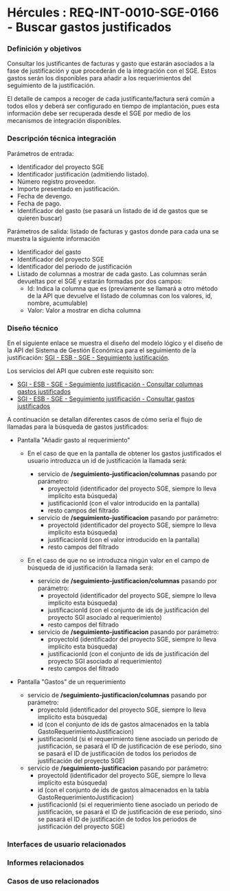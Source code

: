 # Hércules : REQ\-INT\-0010\-SGE\-0166 \- Buscar gastos justificados







### Definición y objetivos

Consultar los justificantes de facturas y gasto que estarán asociados a la fase de justificación y que procederán de la integración con el SGE. Estos gastos serán los disponibles para añadir a los requerimientos del seguimiento de la justificación.

El detalle de campos a recoger de cada justificante/factura será común a todos ellos y deberá ser configurado en tiempo de implantación, pues esta información debe ser recuperada desde el SGE por medio de los mecanismos de integración disponibles.

  








### Descripción técnica integración

Parámetros de entrada:

* Identificador del proyecto SGE
* Identificador justificación (admitiendo listado).
* Número registro proveedor.
* Importe presentado en justificación.
* Fecha de devengo.
* Fecha de pago.
* Identificador del gasto (se pasará un listado de id de gastos que se quieren buscar)

Parámetros de salida: listado de facturas y gastos donde para cada una se muestra la siguiente información

* Identificador del gasto
* Identificador del proyecto SGE
* Identificador del periodo de justificación
* Listado de columnas a mostrar de cada gasto. Las columnas serán devueltas por el SGE y estarán formadas por dos campos:
	+ Id: Indica la columna que es (previamente se llamará a otro método de la API que devuelve el listado de columnas con los valores, id, nombre, acumulable)
	+ Valor: Valor a mostrar en dicha columna

### Diseño técnico

En el siguiente enlace se muestra el diseño del modelo lógico y el diseño de la API del Sistema de Gestión Económica para el seguimiento de la justificación: [SGI \- ESB \- SGE \- Seguimiento justificación](/hercules/sgi-sistema-de-gestion-de-investigacion/diseno/componentes/sgi-esb/sgi-esb-sge/sgi-esb-sge-seguimiento-justificacion/index.md "/hercules/sgi-sistema-de-gestion-de-investigacion/diseno/componentes/sgi-esb/sgi-esb-sge/sgi-esb-sge-seguimiento-justificacion/index.md").

Los servicios del API que cubren este requisito son:

* [SGI \- ESB \- SGE \- Seguimiento justificación \- Consultar columnas gastos justificados](/hercules/sgi-sistema-de-gestion-de-investigacion/diseno/componentes/sgi-esb/sgi-esb-sge/sgi-esb-sge-seguimiento-justificacion/sgi-esb-sge-seguimiento-justificacion-buscar-columnas-gastos-justificados.md "/hercules/sgi-sistema-de-gestion-de-investigacion/diseno/componentes/sgi-esb/sgi-esb-sge/sgi-esb-sge-seguimiento-justificacion/sgi-esb-sge-seguimiento-justificacion-buscar-columnas-gastos-justificados.md")
* [SGI \- ESB \- SGE \- Seguimiento justificación \- Consultar gastos justificados](/hercules/sgi-sistema-de-gestion-de-investigacion/diseno/componentes/sgi-esb/sgi-esb-sge/sgi-esb-sge-seguimiento-justificacion/sgi-esb-sge-seguimiento-justificacion-buscar-gastos-justificados.md "/hercules/sgi-sistema-de-gestion-de-investigacion/diseno/componentes/sgi-esb/sgi-esb-sge/sgi-esb-sge-seguimiento-justificacion/sgi-esb-sge-seguimiento-justificacion-buscar-gastos-justificados.md")

A continuación se detallan diferentes casos de cómo sería el flujo de llamadas para la búsqueda de gastos justificados:

* Pantalla "Añadir gasto al requerimiento"
	+ En el caso de que en la pantalla de obtener los gastos justificados el usuario introduzca un id de justificación la llamada será:  
	
		- servicio de **/seguimiento\-justificacion/columnas** pasando por parámetro:
			* proyectoId (identificador del proyecto SGE, siempre lo lleva implícito esta búsqueda)
			* justificacionId (con el valor introducido en la pantalla)
			* resto campos del filtrado
		- servicio de **/seguimiento\-justificacion** pasando por parámetro:
			* proyectoId (identificador del proyecto SGE, siempre lo lleva implícito esta búsqueda)
			* justificacionId (con el valor introducido en la pantalla)
			* resto campos del filtrado
	+ En el caso de que no se introduzca ningún valor en el campo de búsqueda de id justificación la llamada será:
		- servicio de **/seguimiento\-justificacion/columnas** pasando por parámetro:
			* proyectoId (identificador del proyecto SGE, siempre lo lleva implícito esta búsqueda)
			* justificacionId (con el conjunto de ids de justificación del proyecto SGI asociado al requerimiento)
			* resto campos del filtrado
		- servicio de **/seguimiento\-justificacion** pasando por parámetro:
			* proyectoId (identificador del proyecto SGE, siempre lo lleva implícito esta búsqueda)
			* justificacionId (con el conjunto de ids de justificación del proyecto SGI asociado al requerimiento)
			* resto campos del filtrado
* Pantalla "Gastos" de un requerimiento  

	+ servicio de **/seguimiento\-justificacion/columnas** pasando por parámetro:
		- proyectoId (identificador del proyecto SGE, siempre lo lleva implícito esta búsqueda)
		- id (con el conjunto de ids de gastos almacenados en la tabla GastoRequerimientoJustificacion)
		- justificacionId (si el requerimiento tiene asociado un periodo de justificación, se pasará el ID de justificación de ese periodo, sino se pasará el ID de justificación de todos los periodos de justificación del proyecto SGE)
	+ servicio de **/seguimiento\-justificacion** pasando por parámetro:
		- proyectoId (identificador del proyecto SGE, siempre lo lleva implícito esta búsqueda)
		- id (con el conjunto de ids de gastos almacenados en la tabla GastoRequerimientoJustificacion)
		- justificacionId (si el requerimiento tiene asociado un periodo de justificación, se pasará el ID de justificación de ese periodo, sino se pasará el ID de justificación de todos los periodos de justificación del proyecto SGE)






### Interfaces de usuario relacionados







### Informes relacionados







### Casos de uso relacionados









